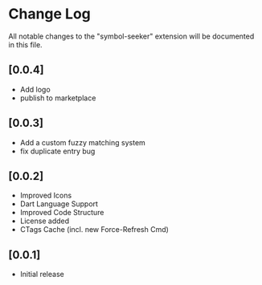 # Change Log

All notable changes to the "symbol-seeker" extension will be documented in this file.

## [0.0.4]
- Add logo
- publish to marketplace

## [0.0.3]
- Add a custom fuzzy matching system
- fix duplicate entry bug

## [0.0.2]

- Improved Icons
- Dart Language Support
- Improved Code Structure
- License added 
- CTags Cache (incl. new Force-Refresh Cmd)

## [0.0.1]

- Initial release